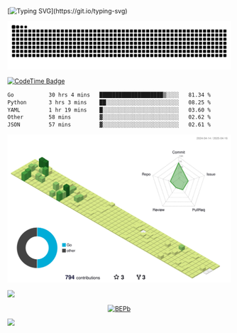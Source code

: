 [![Typing SVG](https://readme-typing-svg.demolab.com?font=JetBrains+Mono&duration=3000&center=true&vCenter=true&multiline=true&repeat=false&width=800&height=80&lines=Welcome+to+KevinMatt's+workshop;Do+not+go+gentle+into+that+good+night.)](https://git.io/typing-svg)

![snake-grid](https://raw.githubusercontent.com/kevinmatthe/kevinmatthe/output/github-contribution-grid-snake-dark.svg)

[![CodeTime Badge](https://img.shields.io/endpoint?style=flat-square&color=222&url=https%3A%2F%2Fapi.codetime.dev%2Fshield%3Fid%3D30418%26project%3D%26in=0)](https://codetime.dev)

<!--START_SECTION:waka-->

```txt
Go           30 hrs 4 mins   ████████████████████▒░░░░   81.34 %
Python       3 hrs 3 mins    ██░░░░░░░░░░░░░░░░░░░░░░░   08.25 %
YAML         1 hr 19 mins    █░░░░░░░░░░░░░░░░░░░░░░░░   03.60 %
Other        58 mins         ▓░░░░░░░░░░░░░░░░░░░░░░░░   02.62 %
JSON         57 mins         ▓░░░░░░░░░░░░░░░░░░░░░░░░   02.61 %
```

<!--END_SECTION:waka-->

<!--   profile-green-animate -->
![](./profile-3d-contrib/profile-green-animate.svg)

<!--  2d history skills -->
<img src="https://cr-skills-chart-widget.azurewebsites.net/api/api?username=kevinmatthe" width="auto"></img>

<p align="center"> 
<a href="https://github.com/ryo-ma/github-profile-trophy"><img src="https://github-profile-trophy.vercel.app/?username=kevinmatthe" alt="BEPb" /></a>
</p>

<img src="https://cr-ss-service.azurewebsites.net/api/ScreenShot?widget=summary&username=kevinmatthe" width="auto"></img>

